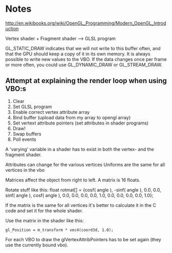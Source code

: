 # Notes

http://en.wikibooks.org/wiki/OpenGL_Programming/Modern_OpenGL_Introduction


Vertex shader + Fragment shader --> GLSL program


GL_STATIC_DRAW indicates that we will not write to this buffer often, and that the GPU should keep a copy of it in its own memory. It is always possible to write new values to the VBO. If the data changes once per frame or more often, you could use GL_DYNAMIC_DRAW or GL_STREAM_DRAW.



## Attempt at explaining the render loop when using VBO:s

1. Clear
2. Set GLSL program
3. Enable correct vertex attribute array 
4. Bind buffer (upload data from my array to opengl array)
5. Set vertext attribute pointers (set attributes in shader programs)
6. Draw!
7. Swap buffers
8. Poll events



A 'varying' variable in a shader has to exist in both the vertex- and the fragment shader.


Attributes can change for the various vertices
Uniforms are the same for all vertices in the vbo



Matrices affect the object from right to left.
A matrix is 16 floats.

Rotate stuff like this:
       float rotmat[] = {cosf( angle ), -sinf( angle ), 0.0, 0.0,
		      	 sinf( angle ),  cosf( angle ), 0.0, 0.0,
		         0.0,           0.0,            1.0, 0.0,
		         0.0,           0.0,            0.0, 1.0};

If the matrix is the same for all vertices it's better to calculate it in
the C code and set it for the whole shader.

Use the matrix in the shader like this:

    gl_Position = m_transform * vec4(coord3d, 1.0);



For each VBO to draw the glVertexAttribPointers has to be set again (they use the currently bound vbo).


